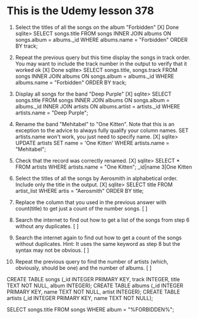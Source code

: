 # This is the Udemy lesson 378

1. Select the titles of all the songs on the album "Forbidden" [X] Done
sqlite> SELECT songs.title FROM songs INNER JOIN albums ON songs.album = albums._id WHERE albums.name = "Forbidden" ORDER BY track;

2. Repeat the previous query but this time display the songs in track order. You may want to include the track number in the output to verify that it worked ok [X] Done
sqlite> SELECT songs.title, songs.track FROM songs INNER JOIN albums ON songs.album = albums._id WHERE albums.name = "Forbidden" ORDER BY track;

3. Display all songs for the band "Deep Purple" [X]
sqlite> SELECT songs.title FROM songs INNER JOIN albums ON songs.album = albums._id INNER JOIN artists ON albums.artist = artists._id WHERE artists.name = "Deep Purple";

4. Rename the band "Mehitabel" to "One Kitten". Note that this is an exception to the advice to always fully qualify your column names. SET artists.name won't work, you just need to specify name. [X]
sqlite> UPDATE artists SET name = 'One Kitten' WHERE artists.name = "Mehitabel";

5. Check that the record was correctly renamed. [X]
sqlite> SELECT * FROM artists WHERE artists.name = "One Kitten";
_id|name
3|One Kitten

6. Select the titles of all the songs by Aerosmith in alphabetical order. Include only the title in the output. [X]
sqlite> SELECT title FROM artist_list WHERE artis = "Aerosmith" ORDER BY title;

7. Replace the column that you used in the previous answer with count(title) to get just a count of the number songs. [ ]

8. Search the internet to find out how to get a list of the songs from step 6 without any duplicates. [ ]

9. Search the internet again to find out how to get a count of the songs without duplicates. Hint: It uses the same keyword as step 8 but the syntax may not be obvious. [ ]

10. Repeat the previous query to find the number of artists (which, obviously, should be one) and the number of albums. [ ]


CREATE TABLE songs (_id INTEGER PRIMARY KEY, track INTEGER, title TEXT NOT NULL, album INTEGER);
CREATE TABLE albums (_id INTEGER PRIMARY KEY, name TEXT NOT NULL, artist INTEGER);
CREATE TABLE artists (_id INTEGER PRIMARY KEY, name TEXT NOT NULL);

SELECT songs.title FROM songs WHERE album = "%FORBIDDEN%";

